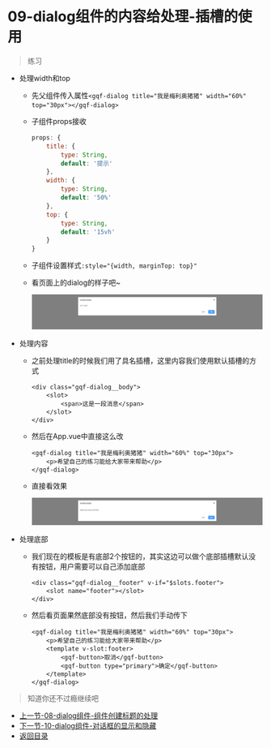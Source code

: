 # 09-dialog组件的内容给处理-插槽的使用

> 练习

* 处理width和top

    * 先父组件传入属性`<gqf-dialog title="我是梅利奥猪猪" width="60%" top="30px"></gqf-dialog>`
    * 子组件props接收
        ```js
        props: {
            title: {
                type: String,
                default: '提示'
            },
            width: {
                type: String,
                default: '50%'
            },
            top: {
                type: String,
                default: '15vh'
            }
        }        
        ```
    * 子组件设置样式`:style="{width, marginTop: top}"`    
    * 看页面上的dialog的样子吧~

        ![](./images/top和width属性.jpg)


* 处理内容

    * 之前处理title的时候我们用了具名插槽，这里内容我们使用默认插槽的方式
        ```
        <div class="gqf-dialog__body">
            <slot>
                <span>这是一段消息</span>
            </slot>
        </div>        
        ```
    * 然后在App.vue中直接这么改
        ```
        <gqf-dialog title="我是梅利奥猪猪" width="60%" top="30px">
            <p>希望自己的练习能给大家带来帮助</p>
        </gqf-dialog>        
        ``` 
    * 直接看效果

        ![](./images/默认插槽.jpg)  


* 处理底部

    * 我们现在的模板是有底部2个按钮的，其实这边可以做个底部插槽默认没有按钮，用户需要可以自己添加底部  
        ```
        <div class="gqf-dialog__footer" v-if="$slots.footer">
            <slot name="footer"></slot>
        </div>        
        ```
    * 然后看页面果然底部没有按钮，然后我们手动传下 
        ```
        <gqf-dialog title="我是梅利奥猪猪" width="60%" top="30px">
            <p>希望自己的练习能给大家带来帮助</p>
            <template v-slot:footer>
                <gqf-button>取消</gqf-button>
                <gqf-button type="primary">确定</gqf-button>
            </template>
        </gqf-dialog>        
        ```              


> 知道你还不过瘾继续吧       

* [上一节-08-dialog组件-组件创建标题的处理](../08-dialog组件-组件创建标题的处理/dialog组件-组件创建标题的处理.md)
* [下一节-10-dialog组件-对话框的显示和隐藏](../10-dialog组件-对话框的显示和隐藏/dialog组件-对话框的显示和隐藏.md)
* [返回目录](../../README.md) 
